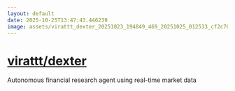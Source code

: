 ```yaml
---
layout: default
date: 2025-10-25T13:47:43.446239
image: assets/virattt_dexter_20251023_194849_469_20251025_012533_cf2c78--20251025T032555763--cropped.png
---
```


# [virattt/dexter](https://github.com/virattt/dexter/)

Autonomous financial research agent using real-time market data
